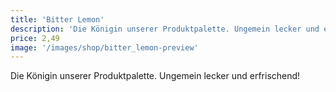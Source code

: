 ```yaml
---
title: 'Bitter Lemon'
description: 'Die Königin unserer Produktpalette. Ungemein lecker und erfrischend!'
price: 2,49
image: '/images/shop/bitter_lemon-preview'
---
```


Die Königin unserer Produktpalette. Ungemein lecker und erfrischend!
